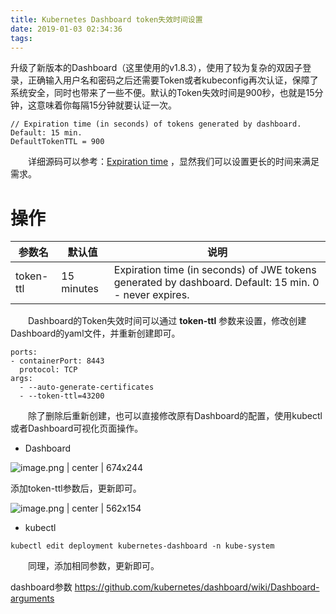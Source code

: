 ```yaml
---
title: Kubernetes Dashboard token失效时间设置
date: 2019-01-03 02:34:36
tags:
---
```

升级了新版本的Dashboard（这里使用的v1.8.3），使用了较为复杂的双因子登录，正确输入用户名和密码之后还需要Token或者kubeconfig再次认证，保障了系统安全，同时也带来了一些不便。默认的Token失效时间是900秒，也就是15分钟，这意味着你每隔15分钟就要认证一次。

```
// Expiration time (in seconds) of tokens generated by dashboard. Default: 15 min.
DefaultTokenTTL = 900
```

  详细源码可以参考：[Expiration time](https://github.com/kubernetes/dashboard/blob/master/src/app/backend/auth/api/types.go#L29) ，显然我们可以设置更长的时间来满足需求。

# 操作

| 参数名 | 默认值 | 说明 |
| --- | --- | --- |
| token-ttl | 15 minutes | Expiration time (in seconds) of JWE tokens generated by dashboard. Default: 15 min. 0 - never expires. |

  Dashboard的Token失效时间可以通过 **token-ttl** 参数来设置，修改创建Dashboard的yaml文件，并重新创建即可。

```
ports:
- containerPort: 8443
  protocol: TCP
args:
  - --auto-generate-certificates
  - --token-ttl=43200
```

  除了删除后重新创建，也可以直接修改原有Dashboard的配置，使用kubectl或者Dashboard可视化页面操作。

*   Dashboard

![image.png | center | 674x244](http://upload-images.jianshu.io/upload_images/3481257-caa9bf83eb3090a5.png?imageMogr2/auto-orient/strip%7CimageView2/2/w/1240)

添加token-ttl参数后，更新即可。

![image.png | center | 562x154](http://upload-images.jianshu.io/upload_images/3481257-f610866c67c1b7ae.png?imageMogr2/auto-orient/strip%7CimageView2/2/w/1240)

*   kubectl

```
kubectl edit deployment kubernetes-dashboard -n kube-system
```

  同理，添加相同参数，更新即可。

dashboard参数
https://github.com/kubernetes/dashboard/wiki/Dashboard-arguments


